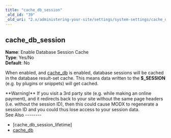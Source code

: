 ```yaml
---
title: "cache_db_session"
_old_id: "39"
_old_uri: "2.x/administering-your-site/settings/system-settings/cache_db_session"
---
```


cache\_db\_session
------------------

**Name**: Enable Database Session Cache   
**Type**: Yes/No   
**Default**: No

When enabled, and [cache\_db](/revolution/2.x/administering-your-site/settings/system-settings/cache_db "cache_db") is enabled, database sessions will be cached in the database result-set cache. This means data written to the **$\_SESSION** (e.g. by plugins or snippets) will get cached.

<div class="warning">**Warning!**  
If you visit a 3rd party site (e.g. while making an online payment), and it redirects back to your site without the same page headers (i.e. without the session ID), then this could cause MODX to regenerate a session ID and you could thus lose access to your session data.</div>See Also
--------

- <span class="error">\[cache\_db\_session\_lifetime\]</span>
- [cache\_db](/revolution/2.x/administering-your-site/settings/system-settings/cache_db "cache_db")